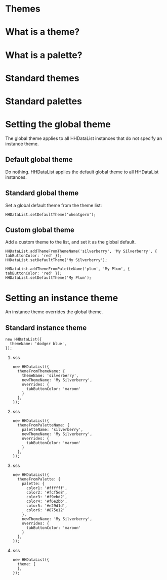 # Themes

# What is a theme?

# What is a palette?

# Standard themes

# Standard palettes

# Setting the global theme

The global theme applies to all HHDataList instances that do not specify an instance theme.

## Default global theme

Do nothing. HHDataList applies the default global theme to all HHDataList instances.

## Standard global theme

Set a global default theme from the theme list:

``` nonum
HHDataList.setDefaultTheme('wheatgerm');
```

## Custom global theme

Add a custom theme to the list, and set it as the global default.

``` nonum
HHDataList.addThemeFromThemeName('silverberry', 'My Silverberry', { tabButtonColor: 'red' });
HHDataList.setDefaultTheme('My Silverberry');
```

``` nonum
HHDataList.addThemeFromPaletteName('plum', 'My Plum', { tabButtonColor: 'red' });
HHDataList.setDefaultTheme('My Plum');
```

# Setting an instance theme

An instance theme overrides the global theme.

## Standard instance theme

``` nonum
new HHDataList({
  themeName: 'dodger blue',
});
```

1. sss

    ``` nonum
    new HHDataList({
      themeFromThemeName: {
        themeName: 'silverberry',
        newThemeName: 'My Silverberry',
        overrides: {
          tabButtonColor: 'maroon'
        }
      },
    });
    ```

1. sss

    ``` nonum
    new HHDataList({
      themeFromPaletteName: {
        paletteName: 'silverberry',
        newThemeName: 'My Silverberry',
        overrides: {
          tabButtonColor: 'maroon'
        }
      },
    });
    ```

1. sss

    ``` nonum
    new HHDataList({
      themeFromPalette: {
        palette: {
          color1: '#ffffff',
          color2: '#fcf5e8',
          color3: '#f9ebd2',
          color4: '#f6e2bb',
          color5: '#e29d1d',
          color6: '#875e12'
        },
        newThemeName: 'My Silverberry',
        overrides: {
          tabButtonColor: 'maroon'
        }
      },
    });
    ```

1. sss

    ``` nonum
    new HHDataList({
      theme: {
      },
    });
    ```

